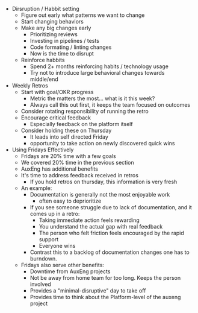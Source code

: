 - Dirsruption / Habbit setting
    - Figure out early what patterns we want to change
    - Start changing behaviors
    - Make any big changes early
        - Prioritizing reviews
        - Investing in pipelines / tests
        - Code formating / linting changes
        - Now is the time to disrupt
    - Reinforce habbits
        - Spend 2+ months reinforcing habits / technology usage
        - Try not to introduce large behavioral changes towards middle/end
- Weekly Retros
    - Start with goal/OKR progress
        - Metric the matters the most... what is it this week?
        - Always call this out first, it keeps the team focused on outcomes
    - Consider rotating responsibility of running the retro
    - Encourage critical feedback
        - Especially feedback on the platform itself
    - Consider holding these on Thursday
        - It leads into self directed Friday
        - opportunity to take action on newly discovered quick wins
- Using Fridays Effectively
    - Fridays are 20% time with a few goals
    - We covered 20% time in the previous section
    - AuxEng has additional benefits
    - It's time to address feedback received in retros
        - If you hold retros on thursday, this information is very fresh
    - An example:
        - Documentation is generally not the most enjoyable work
            - often easy to deprioritize
        - If you see someone struggle due to lack of documentation, and it comes up in a retro:
            - Taking immediate action feels rewarding
            - You understand the actual gap with real feedback
            - The person who felt friction feels encouraged by the rapid support
            - Everyone wins
        - Contrast this to a backlog of documentation changes one has to burndown.
    - Fridays also serve other benefits:
        - Downtime from AuxEng projects
        - Not be away from home team for too long. Keeps the person involved
        - Provides a "minimal-disruptive" day to take off
        - Provides time to think about the Platform-level of the auxeng project